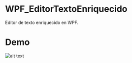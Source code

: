 # WPF_EditorTextoEnriquecido
Editor de texto enriquecido en WPF.

# Demo
![alt text](http://i66.tinypic.com/r03wom.jpg)

